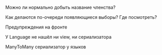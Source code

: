 Можно ли нормально добыть название членства?

Как делаются по-очереди появляющиеся выборы? Где посмотреть?

Предупреждения на фронте

У Language не нашёл ни view, ни сериализатора

ManyToMany сериализатор у языков
